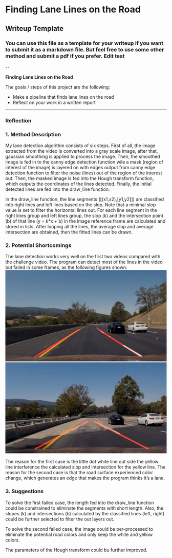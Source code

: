 ﻿# **Finding Lane Lines on the Road** 

## Writeup Template

### You can use this file as a template for your writeup if you want to submit it as a markdown file. But feel free to use some other method and submit a pdf if you prefer. Edit test

--

**Finding Lane Lines on the Road**

The goals / steps of this project are the following:
* Make a pipeline that finds lane lines on the road
* Reflect on your work in a written report


[//]: # (Image References)


[image1]: ./examples/failcase_1.jpg "Fail case 1"
[image2]: ./examples/failcase_2.png "Fail case 2"
---

### Reflection

### 1. Method Description

My lane detection algorithm consists of six steps. First of all, the image extracted from the video is converted into a gray scale image, after that, gaussian smoothing is applied to process the image. Then, the smoothed image is fed in to the canny edge detection function wile a mask (region of interest of the image) is layered on with edges output from canny edge detection function to filter the noise (lines) out of the region of the interest out. Then, the masked image is fed into the Hough transform function, which outputs the coordinates of the lines detected. Finally, the initial detected lines are fed into the draw_line function. 

In the  draw_line function, the line segments ([(x1,x2),[y1,y2]]) are classified into right lines and left lines based on the slop. Note that a minimal slop value is set to filter the horizontal lines out. For each line segment in the right lines group and left lines group, the slop (k) and the intersection point (b) of that line (y = k*x + b) in the image reference frame are calculated and stored in lists. After looping all the lines, the average slop and average intersection are obtained, then the fitted lines can be drawn.    


### 2. Potential Shortcomings
The lane detection works very well on the first two videos compared with the challenge video. The program can detect most of the lines in the video but failed in some frames, as the following figures shown:
![alt text][image1]
![alt text][image2]

The reason for the first case is the little dot white line out side the yellow line  interference the calculated slop and intersection for the yellow line. The reason for the second case is that the road surface experienced color change, which generates an edge that makes the program thinks it’s a lane.    




### 3. Suggestions
To solve the first failed case, the length fed into the draw_line function could be constrained to eliminate the segments with short length. Also, the slopes (k) and intersections (b) calculated by the classified lines (left, right) could be further selected to filter the out layers out. 

To solve the second failed case, the image could be per-processed to eliminate the potential road colors and only keep the white and yellow colors. 

The parameters of the Hough transform could bu further improved.    


